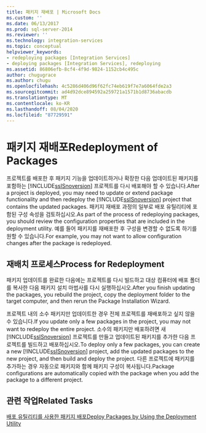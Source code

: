 ```yaml
---
title: 패키지 재배포 | Microsoft Docs
ms.custom: ''
ms.date: 06/13/2017
ms.prod: sql-server-2014
ms.reviewer: ''
ms.technology: integration-services
ms.topic: conceptual
helpviewer_keywords:
- redeploying packages [Integration Services]
- deploying packages [Integration Services], redeploying
ms.assetid: 86806efb-8cf4-4f9d-9824-1152cb4c495c
author: chugugrace
ms.author: chugu
ms.openlocfilehash: 4c5286d406d96f62fc74eb619f7e7a6064fde2a3
ms.sourcegitcommit: ad4d92dce894592a259721a1571b1d8736abacdb
ms.translationtype: MT
ms.contentlocale: ko-KR
ms.lasthandoff: 08/04/2020
ms.locfileid: "87729591"
---
```

# <a name="redeployment-of-packages"></a><span data-ttu-id="e07bb-102">패키지 재배포</span><span class="sxs-lookup"><span data-stu-id="e07bb-102">Redeployment of Packages</span></span>
  <span data-ttu-id="e07bb-103">프로젝트를 배포한 후 패키지 기능을 업데이트하거나 확장한 다음 업데이트된 패키지를 포함하는 [!INCLUDE[ssISnoversion](../includes/ssisnoversion-md.md)] 프로젝트를 다시 배포해야 할 수 있습니다.</span><span class="sxs-lookup"><span data-stu-id="e07bb-103">After a project is deployed, you may need to update or extend package functionality and then redeploy the [!INCLUDE[ssISnoversion](../includes/ssisnoversion-md.md)] project that contains the updated packages.</span></span> <span data-ttu-id="e07bb-104">패키지 재배포 과정의 일부로 배포 유틸리티에 포함된 구성 속성을 검토하십시오.</span><span class="sxs-lookup"><span data-stu-id="e07bb-104">As part of the process of redeploying packages, you should review the configuration properties that are included in the deployment utility.</span></span> <span data-ttu-id="e07bb-105">예를 들어 패키지를 재배포한 후 구성을 변경할 수 없도록 하기를 원할 수 있습니다.</span><span class="sxs-lookup"><span data-stu-id="e07bb-105">For example, you may not want to allow configuration changes after the package is redeployed.</span></span>  
  
## <a name="process-for-redeployment"></a><span data-ttu-id="e07bb-106">재배치 프로세스</span><span class="sxs-lookup"><span data-stu-id="e07bb-106">Process for Redeployment</span></span>  
 <span data-ttu-id="e07bb-107">패키지 업데이트를 완료한 다음에는 프로젝트를 다시 빌드하고 대상 컴퓨터에 배포 폴더를 복사한 다음 패키지 설치 마법사를 다시 실행하십시오.</span><span class="sxs-lookup"><span data-stu-id="e07bb-107">After you finish updating the packages, you rebuild the project, copy the deployment folder to the target computer, and then rerun the Package Installation Wizard.</span></span>  
  
 <span data-ttu-id="e07bb-108">프로젝트 내의 소수 패키지만 업데이트한 경우 전체 프로젝트를 재배포하고 싶지 않을 수 있습니다.</span><span class="sxs-lookup"><span data-stu-id="e07bb-108">If you update only a few packages in the project, you may not want to redeploy the entire project.</span></span> <span data-ttu-id="e07bb-109">소수의 패키지만 배포하려면 새 [!INCLUDE[ssISnoversion](../includes/ssisnoversion-md.md)] 프로젝트를 만들고 업데이트된 패키지를 추가한 다음 프로젝트를 빌드하고 배포하십시오.</span><span class="sxs-lookup"><span data-stu-id="e07bb-109">To deploy only a few packages, you can create a new [!INCLUDE[ssISnoversion](../includes/ssisnoversion-md.md)] project, add the updated packages to the new project, and then build and deploy the project.</span></span> <span data-ttu-id="e07bb-110">다른 프로젝트에 패키지를 추가하는 경우 자동으로 패키지와 함께 패키지 구성이 복사됩니다.</span><span class="sxs-lookup"><span data-stu-id="e07bb-110">Package configurations are automatically copied with the package when you add the package to a different project.</span></span>  
  
## <a name="related-tasks"></a><span data-ttu-id="e07bb-111">관련 작업</span><span class="sxs-lookup"><span data-stu-id="e07bb-111">Related Tasks</span></span>  
 [<span data-ttu-id="e07bb-112">배포 유틸리티를 사용한 패키지 배포</span><span class="sxs-lookup"><span data-stu-id="e07bb-112">Deploy Packages by Using the Deployment Utility</span></span>](../../2014/integration-services/deploy-packages-by-using-the-deployment-utility.md)  
  
  

